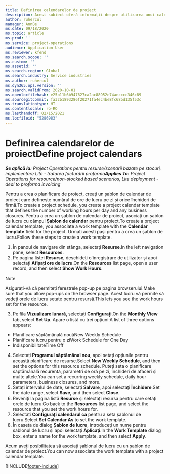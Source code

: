 ```yaml
---
title: Definirea calendarelor de proiect
description: Acest subiect oferă informații despre utilizarea unui calendar de proiect pentru a urmări planificarea proiectului.
author: ruhercul
manager: AnnBe
ms.date: 09/18/2020
ms.topic: article
ms.prod: ''
ms.service: project-operations
audience: Application User
ms.reviewer: kfend
ms.search.scope: ''
ms.custom: ''
ms.assetid: ''
ms.search.region: Global
ms.search.industry: Service industries
ms.author: ruhercul
ms.dyn365.ops.version: ''
ms.search.validFrom: 2020-10-01
ms.openlocfilehash: e25b11b6b947627ca2ac88952e74aecccc346c89
ms.sourcegitcommit: fa32b1893286f20271fa4ec4be8fc68bd135f53c
ms.translationtype: HT
ms.contentlocale: ro-RO
ms.lasthandoff: 02/15/2021
ms.locfileid: "5286983"
---
```

# <a name="define-project-calendars"></a><span data-ttu-id="6dca0-103">Definirea calendarelor de proiect</span><span class="sxs-lookup"><span data-stu-id="6dca0-103">Define project calendars</span></span>

<span data-ttu-id="6dca0-104">_**Se aplică la:** Project Operations pentru resurse/scenarii bazate pe stocuri, implementare Lite - tratarea facturării proforma_</span><span class="sxs-lookup"><span data-stu-id="6dca0-104">_**Applies To:** Project Operations for resource/non-stocked based scenarios, Lite deployment - deal to proforma invoicing_</span></span>

<span data-ttu-id="6dca0-105">Pentru a crea o planificare de proiect, creați un șablon de calendar de proiect care definește numărul de ore de lucru pe zi și orice închideri de firmă.</span><span class="sxs-lookup"><span data-stu-id="6dca0-105">To create a project schedule, you create a project calendar template that defines the number of working hours per day and any business closures.</span></span> <span data-ttu-id="6dca0-106">Pentru a crea un șablon de calendar de proiect, asociați un șablon de lucru cu câmpul **Șablon de calendar** pentru proiect.</span><span class="sxs-lookup"><span data-stu-id="6dca0-106">To create a project calendar template, you associate a work template with the **Calendar template** field for the project.</span></span> <span data-ttu-id="6dca0-107">Urmați acești pași pentru a crea un șablon de lucru.</span><span class="sxs-lookup"><span data-stu-id="6dca0-107">Follow these steps to create a work template.</span></span>

1. <span data-ttu-id="6dca0-108">În panoul de navigare din stânga, selectați **Resurse**.</span><span class="sxs-lookup"><span data-stu-id="6dca0-108">In the left navigation pane, select **Resources**.</span></span> 
2. <span data-ttu-id="6dca0-109">Pe pagina listei **Resurse**, deschideți o înregistrare de utilizator și apoi selectați **Afișați ore de lucru**.</span><span class="sxs-lookup"><span data-stu-id="6dca0-109">On the **Resources** list page, open a user record, and then select **Show Work Hours**.</span></span>

  > [!NOTE]
  > <span data-ttu-id="6dca0-110">Asigurați-vă că permiteți ferestrele pop-up pe pagina browserului.</span><span class="sxs-lookup"><span data-stu-id="6dca0-110">Make sure that you allow pop-ups on the browser page.</span></span> <span data-ttu-id="6dca0-111">Acest lucru vă permite să vedeți orele de lucru setate pentru resursă.</span><span class="sxs-lookup"><span data-stu-id="6dca0-111">This lets you see the work hours set for the resource.</span></span>
  
3. <span data-ttu-id="6dca0-112">Pe fila **Vizualizare lunară**, selectați **Configurați**.</span><span class="sxs-lookup"><span data-stu-id="6dca0-112">On the **Monthly View** tab, select **Set Up**.</span></span> <span data-ttu-id="6dca0-113">Apare o listă cu trei opțiuni:</span><span class="sxs-lookup"><span data-stu-id="6dca0-113">A list of three options appears:</span></span> 

  - <span data-ttu-id="6dca0-114">Planificare săptămânală nouă</span><span class="sxs-lookup"><span data-stu-id="6dca0-114">New Weekly Schedule</span></span>
  - <span data-ttu-id="6dca0-115">Planificare lucru pentru o zi</span><span class="sxs-lookup"><span data-stu-id="6dca0-115">Work Schedule for One Day</span></span>
  - <span data-ttu-id="6dca0-116">Indisponibilitate</span><span class="sxs-lookup"><span data-stu-id="6dca0-116">Time Off</span></span>

4. <span data-ttu-id="6dca0-117">Selectați **Programul săptămânal nou**, apoi setați opțiunile pentru această planificare de resurse.</span><span class="sxs-lookup"><span data-stu-id="6dca0-117">Select **New Weekly Schedule**, and then set the options for this resource schedule.</span></span> <span data-ttu-id="6dca0-118">Puteți seta o planificare săptămânală recurentă, parametri de oră pe zi, închideri de afaceri și multe altele.</span><span class="sxs-lookup"><span data-stu-id="6dca0-118">You can set a recurring weekly schedule, daily hour parameters, business closures, and more.</span></span>
5. <span data-ttu-id="6dca0-119">Setați intervalul de date, selectați **Salvare**, apoi selectați **Închidere**.</span><span class="sxs-lookup"><span data-stu-id="6dca0-119">Set the date range, select **Save**, and then select **Close**.</span></span> 
6. <span data-ttu-id="6dca0-120">Reveniți la pagina listă **Resurse** și selectați resursa pentru care setați orele de lucru.</span><span class="sxs-lookup"><span data-stu-id="6dca0-120">Go back to the **Resources** list page, and select the resource that you set the work hours for.</span></span> 
7. <span data-ttu-id="6dca0-121">Selectați **Configurați calendarul ca** pentru a seta șablonul de lucru.</span><span class="sxs-lookup"><span data-stu-id="6dca0-121">Select **Set Calendar As** to set the work template.</span></span> 
8. <span data-ttu-id="6dca0-122">În caseta de dialog **Șablon de lucru**, introduceți un nume pentru șablonul de lucru și apoi selectați **Aplicați**.</span><span class="sxs-lookup"><span data-stu-id="6dca0-122">In the **Work Template** dialog box, enter a name for the work template, and then select **Apply**.</span></span> 

<span data-ttu-id="6dca0-123">Acum aveți posibilitatea să asociați șablonul de lucru cu un șablon de calendar de proiect.</span><span class="sxs-lookup"><span data-stu-id="6dca0-123">You can now associate the work template with a project calendar template.</span></span>


[!INCLUDE[footer-include](../includes/footer-banner.md)]